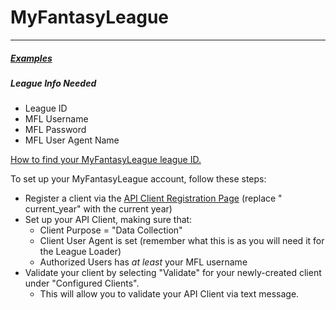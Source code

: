# MyFantasyLeague

___

##### [Examples](https://github.com/joeyagreco/leeger/blob/main/example/league_loader/myFantasyLeagueLeagueLoaderExample.py)

##### League Info Needed

- League ID
- MFL Username
- MFL Password
- MFL User Agent Name

[How to find your MyFantasyLeague league ID.](https://www.dynastyassistant.com/faq#:~:text=Visit%20your%20league's%20homepage%20and,example%20is%20your%20league's%20ID.)

To set up your MyFantasyLeague account, follow these steps:

- Register a client via
  the [API Client Registration Page](http://www.myfantasyleague.com/current_year/csetup?C=APICLI) (replace "
  current_year" with the current year)
- Set up your API Client, making sure that:
    - Client Purpose = "Data Collection"
    - Client User Agent is set (remember what this is as you will need it for the League Loader)
    - Authorized Users has *at least* your MFL username
- Validate your client by selecting "Validate" for your newly-created client under "Configured Clients".
    - This will allow you to validate your API Client via text message.